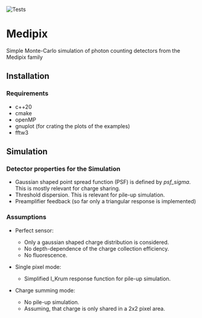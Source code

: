 ![Tests](https://github.com/MarcusZuber/medipix/actions/workflows/test.yml/badge.svg)

# Medipix
Simple Monte-Carlo simulation of photon counting detectors from the Medipix family

## Installation

### Requirements
* c++20
* cmake
* openMP
* gnuplot (for crating the plots of the examples)
* fftw3

## Simulation

### Detector properties for the Simulation

* Gaussian shaped point spread function (PSF) is defined by *psf_sigma*. This is mostly relevant for charge sharing.
* Threshold dispersion. This is relevant for pile-up simulation. 
* Preamplifier feedback (so far only a triangular response is implemented)

### Assumptions

* Perfect sensor:
  * Only a gaussian shaped charge distribution is considered.
  * No depth-dependence of the charge collection efficiency.
  * No fluorescence.

* Single pixel mode:
  * Simplified I_Krum response function for pile-up simulation.

* Charge summing mode:
  * No pile-up simulation.
  * Assuming, that charge is only shared in a 2x2 pixel area.


